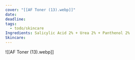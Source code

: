 ```yaml
---
cover: "[[AF Toner (13).webp]]"
date: 
deadline: 
tags:
  - todo/skincare
Ingredients: Salicylic Acid 2% + Urea 2% + Panthenol 2%
Skincare: 
---
```

![[AF Toner (13).webp]]